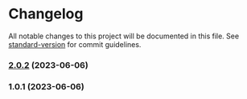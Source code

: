 # Changelog

All notable changes to this project will be documented in this file. See [standard-version](https://github.com/conventional-changelog/standard-version) for commit guidelines.

### [2.0.2](https://github.com/julianolanzi/api-auth-rype/compare/v1.0.1...v2.0.2) (2023-06-06)

### 1.0.1 (2023-06-06)
